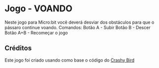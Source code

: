 # Jogo - VOANDO
Neste jogo para Micro:bit você deverá desviar dos obstáculos para que o pássaro continue voando.
Comandos:
Botão A - Subir
Botão B - Descer
Botão A+B - Recomeçar o jogo

## Créditos
Este jogo foi criado usando como base o código do [Crashy Bird](https://makecode.microbit.org/projects/crashy-bird)
